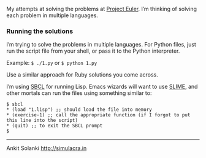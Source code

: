 My attempts at solving the problems at [Project Euler][1]. I’m thinking
of solving each problem in multiple languages.

  [1]: http://projecteuler.net

### Running the solutions

I’m trying to solve the problems in multiple languages. For Python
files, just run the script file from your shell, or pass it to the
Python interpreter. 

Example: `$ ./1.py` or `$ python 1.py`

Use a similar approach for Ruby solutions you come across.

I’m using [SBCL][] for running Lisp. Emacs wizards will want to use
[SLIME][], and other mortals can run the files using something similar to: 

    $ sbcl
    * (load "1.lisp") ;; should load the file into memory
    * (exercise-1) ;; call the appropriate function (if I forgot to put this line into the script)
    * (quit) ;; to exit the SBCL prompt
    $ 

  [SBCL]: http://www.sbcl.org/
  [SLIME]: http://common-lisp.net/project/slime/

-----------------

Ankit Solanki <http://simulacra.in>

